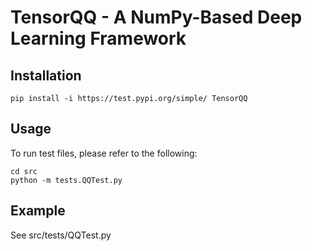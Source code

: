 # TensorQQ - A NumPy-Based Deep Learning Framework

## Installation

    pip install -i https://test.pypi.org/simple/ TensorQQ

## Usage

To run test files, please refer to the following:

    cd src
    python -m tests.QQTest.py

## Example

See src/tests/QQTest.py